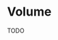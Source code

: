 # Volume

<!--
https://www.youtube.com/watch?v=QfjOgF2_NEw
-->

<!--
- Preço e volume devem estar em concordancia
- Se preço e volume estiverem em discordancia, demonstra tendencia fraca
- Volume vai com a tendencia
- Volume dá varios sinais antecipados
- Se o preço sobe e o volume não acompanha, indica reversão
- Volume deve ser sempre comparado com o passado recente (Fator tempo)

- Volume em queda e o mercado em alta é um sinal bearish
- Uma nova máxima que não foi confirmada por volume é um sinal bearish
- Durante um movimento de alta volume precede preço
- É comum antes do mercado atingir topo ou fundo o volume apresentar divergencia (indica fraqueza técnica)
- Quanto maior o número de divergencias maior a fraqueza tecnica desse mercado

- O volume mede o entusiasmo relativo de compradores e vendedores
- Dá sinais antecipados
- Confirma tendencia e rompimento

Ponderação

- Não é necessario que o volume seja crescente na venda durante um bear market (preço que manda)

Exaustão

- Climax
- Parabolic blow-off
- An exponencial rise with a final blow-off stage

- LTA sendo perdida com volume é sinal bearish
- Rompimento de máxima sem volume é sinal bearish
- Volume em expansão numa lateralização vinda de uma forte alta do preço é um sinal bearish
- Depois de uma queda, um forte volume durante baixa movimentação de preço pode ser acumulação, é um sinal bullish
- Volume recorde atingindo bem num fundo sugere que um "chão" foi encontrado e deve reverter
- Volatilidade diminuindo drasticamente e volume em contração sinaliza desinteresse

Elliott Wave

- A primeira onda é do big player
- Um olho no preço o outro no volume
- Puxou com volume, esperar a correção com menos volume
- A onda 3 nunca pode ser a menor das ondas. A onda 3 não precisa ser a maior, ela só não pode ser a menor. Se na contagem de ondas a 3 foi a menor, é porque contou errado.
- Cada impulso passa por uma reação corretiva

1. Ondas 1,3 e 5 são impulsos
2. Ondas 2 e 4 são correções dos impulsos 1 e 3
3. Onda 2 não pode retrair mais que o início da onda 1
4. Onda 3 não pode ser a menor
5. Onda 4 não invade a onda 1
6. É comum divergência no IFR na onda 5
-->

TODO
